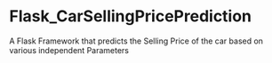 # Flask_CarSellingPricePrediction
A Flask Framework that predicts the Selling Price of the car based on various independent Parameters
